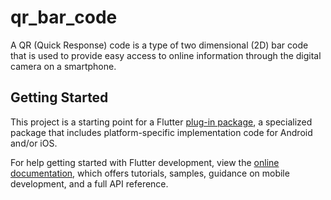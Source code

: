 # qr_bar_code

A QR (Quick Response) code is a type of two dimensional (2D) bar code that is used to provide easy access to online information through the digital camera on a smartphone.

## Getting Started

This project is a starting point for a Flutter
[plug-in package](https://flutter.dev/developing-packages/),
a specialized package that includes platform-specific implementation code for
Android and/or iOS.

For help getting started with Flutter development, view the
[online documentation](https://flutter.dev/docs), which offers tutorials,
samples, guidance on mobile development, and a full API reference.

